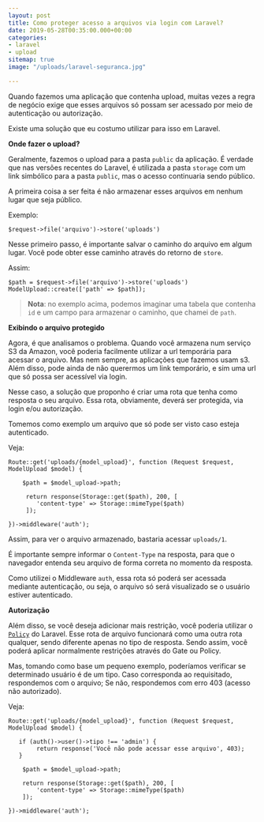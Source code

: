 ```yaml
---
layout: post
title: Como proteger acesso a arquivos via login com Laravel?
date: 2019-05-28T00:35:00.000+00:00
categories:
- laravel
- upload
sitemap: true
image: "/uploads/laravel-seguranca.jpg"

---
```

Quando fazemos uma aplicação que contenha upload, muitas vezes a regra de negócio exige que esses arquivos só possam ser acessado por meio de autenticação ou autorização.

Existe uma solução que eu costumo utilizar para isso em Laravel.

**Onde fazer o upload?**

Geralmente, fazemos o upload para a pasta `public` da aplicação. É verdade que nas versões recentes do Laravel, é utilizada a pasta `storage` com um link simbólico para a pasta `public`, mas o acesso continuaria sendo público.

A primeira coisa a ser feita é não armazenar esses arquivos em nenhum lugar que seja público.

Exemplo:

    $request->file('arquivo')->store('uploads')

Nesse primeiro passo, é importante salvar o caminho do arquivo em algum lugar. Você pode obter esse caminho através do retorno de `store`.

Assim:

    $path = $request->file('arquivo')->store('uploads')
    ModelUpload::create(['path' => $path]);

> **Nota**: no exemplo acima, podemos imaginar uma tabela que contenha `id` e um campo para armazenar o caminho, que chamei de `path`.

**Exibindo o arquivo protegido**

Agora, é que analisamos o problema. Quando você armazena num serviço S3 da Amazon, você poderia facilmente utilizar a url temporária para acessar o arquivo. Mas nem sempre, as aplicações que fazemos usam s3. Além disso, pode ainda de não querermos um link temporário, e sim uma url que só possa ser acessível via login.

Nesse caso, a solução que proponho é criar uma rota que tenha como resposta o seu arquivo. Essa rota, obviamente, deverá ser protegida, via login e/ou autorização.

Tomemos como exemplo um arquivo que só pode ser visto caso esteja autenticado.

Veja:

    Route::get('uploads/{model_upload}', function (Request $request, ModelUpload $model) {
    
    	$path = $model_upload->path;
        
         return response(Storage::get($path), 200, [
         	'content-type' => Storage::mimeType($path)
         ]);
    
    })->middleware('auth');

Assim, para ver o arquivo armazenado, bastaria acessar `uploads/1`. 

É importante sempre informar o `Content-Type` na resposta, para que o navegador entenda seu arquivo de forma correta no momento da resposta.

Como utilizei o Middleware `auth`, essa rota só poderá ser acessada mediante autenticação, ou seja, o arquivo só será visualizado se o usuário estiver autenticado.

<ins class="adsbygoogle"
     style="display:block; text-align:center;"
     data-ad-layout="in-article"
     data-ad-format="fluid"
     data-ad-client="ca-pub-4119206527475379"
     data-ad-slot="9977497686"></ins>
<script>
     (adsbygoogle = window.adsbygoogle || []).push({});
</script>

**Autorização**

Além disso, se você deseja adicionar mais restrição, você poderia utilizar o [`Policy`](https://laravel.com/docs/5.8/authorization) do Laravel. Esse rota de arquivo funcionará como uma outra rota qualquer, sendo diferente apenas no tipo de resposta. Sendo assim, você poderá aplicar normalmente restrições através do Gate ou Policy.

Mas, tomando como base um pequeno exemplo, poderíamos verificar se determinado usuário é de um tipo. Caso corresponda ao requisitado, respondemos com o arquivo; Se não, respondemos com erro 403 (acesso não autorizado).

Veja:

    Route::get('uploads/{model_upload}', function (Request $request, ModelUpload $model) {
    
       if (auth()->user()->tipo !== 'admin') {
        	return response('Você não pode acessar esse arquivo', 403);
       }
        
        $path = $model_upload->path;
        
        return response(Storage::get($path), 200, [
         	'content-type' => Storage::mimeType($path)
        ]);
    
    })->middleware('auth');